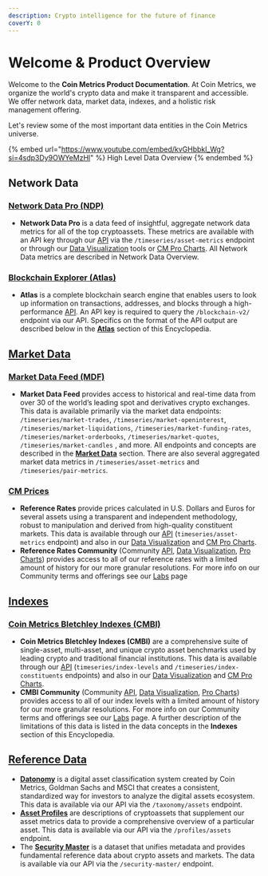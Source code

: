 ```yaml
---
description: Crypto intelligence for the future of finance
coverY: 0
---
```


# Welcome & Product Overview

Welcome to the **Coin Metrics Product Documentation**. At Coin Metrics, we organize the world's crypto data and make it transparent and accessible. We offer network data, market data, indexes, and a holistic risk management offering.

Let's review some of the most important data entities in the Coin Metrics universe.

{% embed url="https://www.youtube.com/embed/kvGHbbkl_Wg?si=4sdp3Dy9OWYeMzHl" %}
High Level Data Overview
{% endembed %}

## Network Data

### [Network Data Pro (NDP)](network-data/network-data-overview/)

* **Network Data Pro** is a data feed of insightful, aggregate network data metrics for all of the top cryptoassets. These metrics are available with an API key through our [API](https://docs.coinmetrics.io/api/v4/) via the `/timeseries/asset-metrics` endpoint or through our [Data Visualization](data-visualization/) tools or [CM Pro Charts](data-visualization/cmpro/). All Network Data metrics are described in Network Data Overview.

### [Blockchain Explorer (Atlas)](network-data/atlas-overview/)

* **Atlas** is a complete blockchain search engine that enables users to look up information on transactions, addresses, and blocks through a high-performance [API](https://docs.coinmetrics.io/api/v4/). An API key is required to query the `/blockchain-v2/` endpoint via our API. Specifics on the format of the API output are described below in the [**Atlas**](network-data/atlas-overview/) section of this Encyclopedia.

## [Market Data](market-data/market-data-overview/)

### [Market Data Feed (MDF)](market-data/market-data-overview/)

* **Market Data Feed** provides access to historical and real-time data from over 30 of the world’s leading spot and derivatives crypto exchanges. This data is available primarily via the market data endpoints: `/timeseries/market-trades`, `/timeseries/market-openinterest`, `/timeseries/market-liquidations`, `/timeseries/market-funding-rates`, `/timeseries/market-orderbooks`, `/timeseries/market-quotes`, `/timeseries/market-candles` , and more. All endpoints and concepts are described in the [**Market Data**](market-data/market-data-overview/) section. There are also several aggregated market data metrics in `/timeseries/asset-metrics` and `/timeseries/pair-metrics`.

### [CM Prices](./#cm-prices)

* **Reference Rates** provide prices calculated in U.S. Dollars and Euros for several assets using a transparent and independent methodology, robust to manipulation and derived from high-quality constituent markets. This data is available through our [API](access-our-data/api/) (`timeseries/asset-metrics` endpoint) and also in our [Data Visualization](data-visualization/) and [CM Pro Charts](data-visualization/cmpro/).
* **Reference Rates Community** (Community [API](access-our-data/api/), [Data Visualization](data-visualization/), [Pro Charts](data-visualization/cmpro/)) provides access to all of our reference rates with a limited amount of history for our more granular resolutions. For more info on our Community terms and offerings see our [Labs](https://coinmetrics.io/cm-labs/) page

## [Indexes](broken-reference/)

### [Coin Metrics Bletchley Indexes (CMBI)](https://coinmetrics.io/cm-indexes/)

* **Coin Metrics Bletchley Indexes (CMBI)** are a comprehensive suite of single-asset, multi-asset, and unique crypto asset benchmarks used by leading crypto and traditional financial institutions. This data is available through our [API](access-our-data/api/) (`timeseries/index-levels` and `/timeseries/index-constituents` endpoints) and also in our [Data Visualization](data-visualization/) and [CM Pro Charts](data-visualization/cmpro/).
* **CMBI Community** (Community [API](access-our-data/api/), [Data Visualization](data-visualization/), [Pro Charts](data-visualization/cmpro/)) provides access to all of our index levels with a limited amount of history for our more granular resolutions. For more info on our Community terms and offerings see our [Labs](https://coinmetrics.io/cm-labs/) page. A further description of the limitations of this data is listed in the data concepts in the **Indexes** section of this Encyclopedia.

## [Reference Data](./#reference-data)

* [**Datonomy**](reference-data/datonomy-overview/) is a digital asset classification system created by Coin Metrics, Goldman Sachs and MSCI that creates a consistent, standardized way for investors to analyze the digital assets ecosystem. This data is available via our API via the `/taxonomy/assets` endpoint.
* [**Asset Profiles**](reference-data/asset-profiles-overview/asset-profiles.md) are descriptions of cryptoassets that supplement our asset metrics data to provide a comprehensive overview of a particular asset. This data is available via our API via the `/profiles/assets` endpoint.
* The [**Security Master**](reference-data/security-master-overview/) is a dataset that unifies metadata and provides fundamental reference data about crypto assets and markets. The data is available via our API via the `/security-master/` endpoint.
